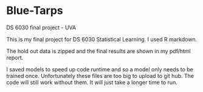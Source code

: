 # Blue-Tarps
DS 6030 final project - UVA


This is my final project for DS 6030 Statistical Learning. I used R markdown.

The hold out data is zipped and the final results are shown in my pdf/html report. 

I saved models to speed up code runtime and so a model only needs to be trained once. Unfortunately these files are too big to upload to git hub. The code will still work without them. It will just take a longer time to run.

